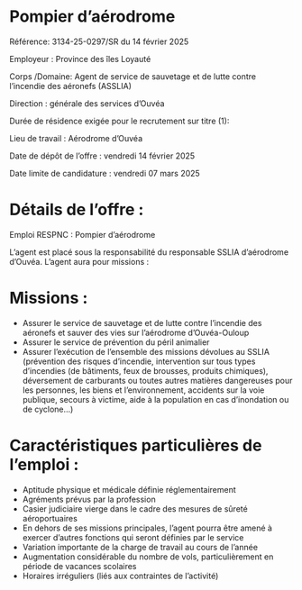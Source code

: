 # Pompier d’aérodrome

Référence: 3134-25-0297/SR du 14 février 2025

Employeur : Province des îles Loyauté

Corps /Domaine: Agent de service de sauvetage et de lutte contre l’incendie des aéronefs (ASSLIA)

Direction : générale des services d’Ouvéa

Durée de résidence exigée pour le recrutement sur titre (1):

Lieu de travail : Aérodrome d’Ouvéa

Date de dépôt de l’offre : vendredi 14 février 2025

Date limite de candidature : vendredi 07 mars 2025

# Détails de l’offre :

Emploi RESPNC : Pompier d’aérodrome

L’agent est placé sous la responsabilité du responsable SSLIA d’aérodrome d’Ouvéa. L’agent aura pour missions :

# Missions :

- Assurer le service de sauvetage et de lutte contre l’incendie des aéronefs et sauver des vies sur l’aérodrome d’Ouvéa-Ouloup
- Assurer le service de prévention du péril animalier
- Assurer l’exécution de l’ensemble des missions dévolues au SSLIA (prévention des risques d’incendie, intervention sur tous types d’incendies (de bâtiments, feux de brousses, produits chimiques), déversement de carburants ou toutes autres matières dangereuses pour les personnes, les biens et l’environnement, accidents sur la voie publique, secours à victime, aide à la population en cas d’inondation ou de cyclone…)

# Caractéristiques particulières de l’emploi :

- Aptitude physique et médicale définie réglementairement
- Agréments prévus par la profession
- Casier judiciaire vierge dans le cadre des mesures de sûreté aéroportuaires
- En dehors de ses missions principales, l’agent pourra être amené à exercer d’autres fonctions qui seront définies par le service
- Variation importante de la charge de travail au cours de l’année
- Augmentation considérable du nombre de vols, particulièrement en période de vacances scolaires
- Horaires irréguliers (liés aux contraintes de l’activité)
